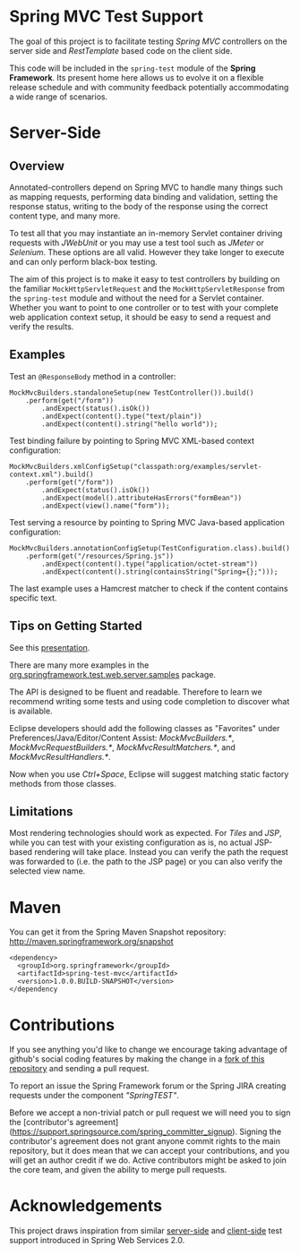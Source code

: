 Spring MVC Test Support
=======================

The goal of this project is to facilitate testing _Spring MVC_ controllers on the server side and _RestTemplate_ based code on the client side.

This code will be included in the `spring-test` module of the __Spring Framework__. Its present home here allows us to evolve it on a flexible release schedule and with community feedback potentially accommodating a wide range of scenarios.

Server-Side
===========

Overview
--------
Annotated-controllers depend on Spring MVC to handle many things such as mapping requests, performing data binding and validation, setting the response status, writing to the body of the response using the correct content type, and many more.

To test all that you may instantiate an in-memory Servlet container driving requests with _JWebUnit_ or you may use a test tool such as _JMeter_ or _Selenium_. These options are all valid. However they take longer to execute and can only perform black-box testing.

The aim of this project is to make it easy to test controllers by building on the familiar `MockHttpServletRequest` and the `MockHttpServletResponse` from the `spring-test` module and without the need for a Servlet container. Whether you want to point to one controller or to test with your complete web application context setup, it should be easy to send a request and verify the results.

Examples
--------

Test an `@ResponseBody` method in a controller:

    MockMvcBuilders.standaloneSetup(new TestController()).build()
        .perform(get("/form"))
            .andExpect(status().isOk())
            .andExpect(content().type("text/plain"))
            .andExpect(content().string("hello world"));

Test binding failure by pointing to Spring MVC XML-based context configuration:

    MockMvcBuilders.xmlConfigSetup("classpath:org/examples/servlet-context.xml").build()
        .perform(get("/form"))
	        .andExpect(status().isOk())
	        .andExpect(model().attributeHasErrors("formBean"))
	        .andExpect(view().name("form"));

Test serving a resource by pointing to Spring MVC Java-based application configuration:

    MockMvcBuilders.annotationConfigSetup(TestConfiguration.class).build()
        .perform(get("/resources/Spring.js"))
	        .andExpect(content().type("application/octet-stream"))
	        .andExpect(content().string(containsString("Spring={};")));

The last example uses a Hamcrest matcher to check if the content contains specific text.

Tips on Getting Started
-----------------------

See this [presentation](http://rstoyanchev.github.com/spring-31-and-mvc-test/#97).

There are many more examples in the [org.springframework.test.web.server.samples](spring-test-mvc/tree/master/src/test/java/org/springframework/test/web/server/samples) package.

The API is designed to be fluent and readable. Therefore to learn we recommend writing some tests and using code completion to discover what is available. 

Eclipse developers should add the following classes as "Favorites" under Preferences/Java/Editor/Content Assist: 
_MockMvcBuilders.*_, _MockMvcRequestBuilders.*_, _MockMvcResultMatchers.*_, and _MockMvcResultHandlers.*_. 

Now when you use _Ctrl+Space_, Eclipse will suggest matching static factory methods from those classes.  

Limitations
-----------

Most rendering technologies should work as expected. For _Tiles_ and _JSP_, while you can test with your existing configuration as is, no actual JSP-based rendering will take place. Instead you can verify the path the request was forwarded to (i.e. the path to the JSP page) or you can also verify the selected view name.

Maven
=====
You can get it from the Spring Maven Snapshot repository:
http://maven.springframework.org/snapshot

    <dependency>
      <groupId>org.springframework</groupId>
      <artifactId>spring-test-mvc</artifactId>
      <version>1.0.0.BUILD-SNAPSHOT</version>
    </dependency

Contributions
=============

If you see anything you'd like to change we encourage taking advantage of github's social coding features by making the change in a [fork of this repository](http://help.github.com/forking/) and sending a pull request. 

To report an issue the Spring Framework forum or the Spring JIRA creating requests under the component _"SpringTEST"_.

Before we accept a non-trivial patch or pull request we will need you to sign the [contributor's agreement] (https://support.springsource.com/spring_committer_signup). Signing the contributor's agreement does not grant anyone commit rights to the main repository, but it does mean that we can accept your contributions, and you will get an author credit if we do. Active contributors might be asked to join the core team, and given the ability to merge pull requests.

Acknowledgements
================

This project draws inspiration from similar [server-side](http://static.springsource.org/spring-ws/sites/2.0/reference/html/server.html#d4e1487) and [client-side](http://static.springsource.org/spring-ws/sites/2.0/reference/html/client.html#d4e1860) test support introduced in Spring Web Services 2.0.

